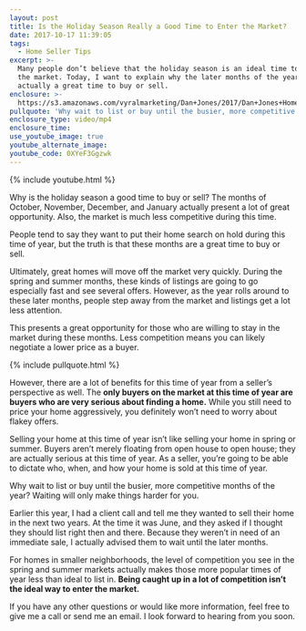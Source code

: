 ```yaml
---
layout: post
title: Is the Holiday Season Really a Good Time to Enter the Market?
date: 2017-10-17 11:39:05
tags:
  - Home Seller Tips
excerpt: >-
  Many people don’t believe that the holiday season is an ideal time to enter
  the market. Today, I want to explain why the later months of the year are
  actually a great time to buy or sell.
enclosure: >-
  https://s3.amazonaws.com/vyralmarketing/Dan+Jones/2017/Dan+Jones+Home+Selling+Team-+Buying-Selling+During+the+Holiday+Season.mp4
pullquote: 'Why wait to list or buy until the busier, more competitive months of the year?'
enclosure_type: video/mp4
enclosure_time:
use_youtube_image: true
youtube_alternate_image:
youtube_code: 0XYeF3Ggzwk
---
```



{% include youtube.html %}

Why is the holiday season a good time to buy or sell? The months of October, November, December, and January actually present a lot of great opportunity. Also, the market is much less competitive during this time.

People tend to say they want to put their home search on hold during this time of year, but the truth is that these months are a great time to buy or sell.

Ultimately, great homes will move off the market very quickly. During the spring and summer months, these kinds of listings are going to go especially fast and see several offers. However, as the year rolls around to these later months, people step away from the market and listings get a lot less attention.

This presents a great opportunity for those who are willing to stay in the market during these months. Less competition means you can likely negotiate a lower price as a buyer.

{% include pullquote.html %}

However, there are a lot of benefits for this time of year from a seller’s perspective as well. The **only buyers on the market at this time of year are buyers who are very serious about finding a home.** While you still need to price your home aggressively, you definitely won’t need to worry about flakey offers.

Selling your home at this time of year isn’t like selling your home in spring or summer. Buyers aren’t merely floating from open house to open house; they are actually serious at this time of year. As a seller, you’re going to be able to dictate who, when, and how your home is sold at this time of year.

Why wait to list or buy until the busier, more competitive months of the year? Waiting will only make things harder for you.

Earlier this year, I had a client call and tell me they wanted to sell their home in the next two years. At the time it was June, and they asked if I thought they should list right then and there. Because they weren’t in need of an immediate sale, I actually advised them to wait until the later months.

For homes in smaller neighborhoods, the level of competition you see in the spring and summer markets actually makes those more popular times of year less than ideal to list in. **Being caught up in a lot of competition isn’t the ideal way to enter the market.**

If you have any other questions or would like more information, feel free to give me a call or send me an email. I look forward to hearing from you soon.